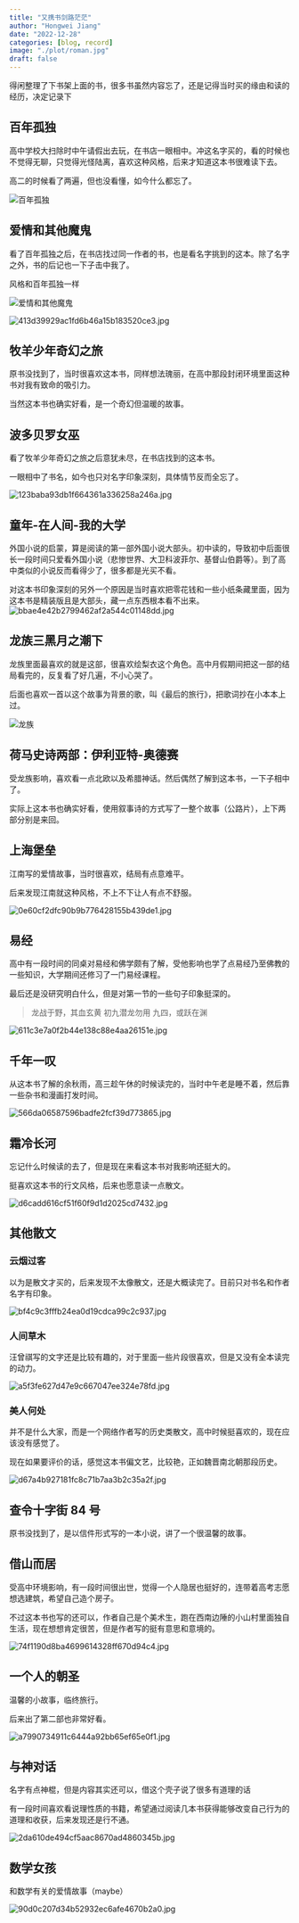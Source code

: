 ```yaml
---
title: "又携书剑路茫茫"
author: "Hongwei Jiang"
date: "2022-12-28"
categories: [blog, record]
image: "./plot/roman.jpg"
draft: false
---
```


得闲整理了下书架上面的书，很多书虽然内容忘了，还是记得当时买的缘由和读的经历，决定记录下

## 百年孤独
高中学校大扫除时中午请假出去玩，在书店一眼相中。冲这名字买的，看的时候也不觉得无聊，只觉得光怪陆离，喜欢这种风格，后来才知道这本书很难读下去。

高二的时候看了两遍，但也没看懂，如今什么都忘了。

![百年孤独](https://cdn.jsdelivr.net/gh/Yuuko-kurisu/kurisu_pic/pic/202212282236909.jpg)



## 爱情和其他魔鬼
看了百年孤独之后，在书店找过同一作者的书，也是看名字挑到的这本。除了名字之外，书的后记也一下子击中我了。

风格和百年孤独一样

![爱情和其他魔鬼](https://cdn.jsdelivr.net/gh/Yuuko-kurisu/kurisu_pic/pic/202212282233388.jpg)

![413d39929ac1fd6b46a15b183520ce3.jpg](https://cdn.jsdelivr.net/gh/Yuuko-kurisu/kurisu_pic/pic/202212282244735.jpg)

## 牧羊少年奇幻之旅

原书没找到了，当时很喜欢这本书，同样想法瑰丽，在高中那段封闭环境里面这种书对我有致命的吸引力。

当然这本书也确实好看，是一个奇幻但温暖的故事。

## 波多贝罗女巫

看了牧羊少年奇幻之旅之后意犹未尽，在书店找到的这本书。

一眼相中了书名，如今也只对名字印象深刻，具体情节反而全忘了。

![123baba93db1f664361a336258a246a.jpg](https://cdn.jsdelivr.net/gh/Yuuko-kurisu/kurisu_pic/pic/202212282246373.jpg)

## 童年-在人间-我的大学

外国小说的启蒙，算是阅读的第一部外国小说大部头。初中读的，导致初中后面很长一段时间只爱看外国小说（悲惨世界、大卫科波菲尔、基督山伯爵等）。到了高中类似的小说反而看得少了，很多都是光买不看。

对这本书印象深刻的另外一个原因是当时喜欢把零花钱和一些小纸条藏里面，因为这本书是精装版且是大部头，藏一点东西根本看不出来。
![bbae4e42b2799462af2a544c01148dd.jpg](https://cdn.jsdelivr.net/gh/Yuuko-kurisu/kurisu_pic/pic/202212282254704.jpg)

## 龙族三黑月之潮下

龙族里面最喜欢的就是这部，很喜欢绘梨衣这个角色。高中月假期间把这一部的结局看完的，反复看了好几遍，不小心哭了。

后面也喜欢一首以这个故事为背景的歌，叫《最后的旅行》，把歌词抄在小本本上过。

![龙族](https://cdn.jsdelivr.net/gh/Yuuko-kurisu/kurisu_pic/pic/202212282318336.jpg)

## 荷马史诗两部：伊利亚特-奥德赛

受龙族影响，喜欢看一点北欧以及希腊神话。然后偶然了解到这本书，一下子相中了。

实际上这本书也确实好看，使用叙事诗的方式写了一整个故事（公路片），上下两部分别是来回。

## 上海堡垒

江南写的爱情故事，当时很喜欢，结局有点意难平。

后来发现江南就这种风格，不上不下让人有点不舒服。

![0e60cf2dfc90b9b776428155b439de1.jpg](https://cdn.jsdelivr.net/gh/Yuuko-kurisu/kurisu_pic/pic/202212282324278.jpg)

## 易经

高中有一段时间的同桌对易经和佛学颇有了解，受他影响也学了点易经乃至佛教的一些知识，大学期间还修习了一门易经课程。

最后还是没研究明白什么，但是对第一节的一些句子印象挺深的。

> 龙战于野，其血玄黄
> 初九潜龙勿用
> 九四，或跃在渊

![611c3e7a0f2b44e138c88e4aa26151e.jpg](https://cdn.jsdelivr.net/gh/Yuuko-kurisu/kurisu_pic/pic/202212282326917.jpg)

## 千年一叹
从这本书了解的余秋雨，高三趁午休的时候读完的，当时中午老是睡不着，然后靠一些杂书和漫画打发时间。

![566da06587596badfe2fcf39d773865.jpg](https://cdn.jsdelivr.net/gh/Yuuko-kurisu/kurisu_pic/pic/202212282331501.jpg)

## 霜冷长河
忘记什么时候读的去了，但是现在来看这本书对我影响还挺大的。

挺喜欢这本书的行文风格，后来也愿意读一点散文。

![d6cadd616cf51f60f9d1d2025cd7432.jpg](https://cdn.jsdelivr.net/gh/Yuuko-kurisu/kurisu_pic/pic/202212282333304.jpg)

## 其他散文

### 云烟过客
以为是散文才买的，后来发现不太像散文，还是大概读完了。目前只对书名和作者名字有印象。

![bf4c9c3fffb24ea0d19cdca99c2c937.jpg](https://cdn.jsdelivr.net/gh/Yuuko-kurisu/kurisu_pic/pic/202212282335149.jpg)

### 人间草木
汪曾祺写的文字还是比较有趣的，对于里面一些片段很喜欢，但是又没有全本读完的动力。

![a5f3fe627d47e9c667047ee324e78fd.jpg](https://cdn.jsdelivr.net/gh/Yuuko-kurisu/kurisu_pic/pic/202212282335532.jpg)

### 美人何处
并不是什么大家，而是一个网络作者写的历史类散文，高中时候挺喜欢的，现在应该没有感觉了。

现在如果要评价的话，感觉这本书偏文艺，比较艳，正如魏晋南北朝那段历史。

![d67a4b927181fc8c71b7aa3b2c35a2f.jpg](https://cdn.jsdelivr.net/gh/Yuuko-kurisu/kurisu_pic/pic/202212282336292.jpg)

## 查令十字街 84 号
原书没找到了，是以信件形式写的一本小说，讲了一个很温馨的故事。

## 借山而居

受高中环境影响，有一段时间很出世，觉得一个人隐居也挺好的，连带着高考志愿想选建筑，希望自己造个房子。

不过这本书也写的还可以，作者自己是个美术生，跑在西南边陲的小山村里面独自生活，现在想想肯定很苦，但是作者写的挺有意思和意境的。

![74f1190d8ba4699614328ff670d94c4.jpg](https://cdn.jsdelivr.net/gh/Yuuko-kurisu/kurisu_pic/pic/202212282343452.jpg)

## 一个人的朝圣
温馨的小故事，临终旅行。

后来出了第二部也非常好看。

![a7990734911c6444a92bb65ef65e0f1.jpg](https://cdn.jsdelivr.net/gh/Yuuko-kurisu/kurisu_pic/pic/202212290907209.jpg)


## 与神对话
名字有点神棍，但是内容其实还可以，借这个壳子说了很多有道理的话

有一段时间喜欢看说理性质的书籍，希望通过阅读几本书获得能够改变自己行为的道理和收获，后来发现还是行不通。

![2da610de494cf5aac8670ad4860345b.jpg](https://cdn.jsdelivr.net/gh/Yuuko-kurisu/kurisu_pic/pic/202212290907624.jpg)


## 数学女孩
和数学有关的爱情故事（maybe）

![90d0c207d34b52932ec6afe4670b2a0.jpg](https://cdn.jsdelivr.net/gh/Yuuko-kurisu/kurisu_pic/pic/202212290909845.jpg)


